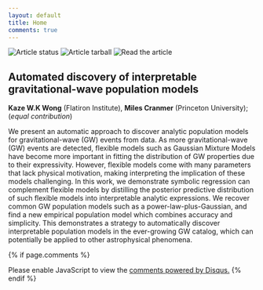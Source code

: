 ```yaml
---
layout: default
title: Home
comments: true
---
```


![Article status](https://github.com/kazewong/SymbolicGWPopulation_paper/actions/workflows/build.yml/badge.svg) ![Article tarball](https://img.shields.io/badge/article-tarball-blue.svg?style=flat) ![Read the article](https://img.shields.io/badge/article-pdf-blue.svg?style=flat)

## Automated discovery of interpretable gravitational-wave population models

**Kaze W.K Wong** (Flatiron Institute), **Miles Cranmer** (Princeton University); (*equal contribution*)


We present an automatic approach to discover analytic population models for gravitational-wave (GW) events from data.
As more gravitational-wave (GW) events are detected, flexible models such as Gaussian Mixture Models have become more important in fitting the distribution of GW properties due to their expressivity.
However, flexible models come with many parameters that lack physical motivation, making interpreting the implication of these models challenging.
In this work, we demonstrate symbolic regression can complement flexible models by distilling the posterior predictive distribution of such flexible models into interpretable analytic expressions.
We recover common GW population models such as a power-law-plus-Gaussian, and find a new empirical population model which combines accuracy and simplicity.
This demonstrates a strategy to automatically discover interpretable population models in the ever-growing GW catalog, which can potentially be applied to other astrophysical phenomena.

{% if page.comments %}
<div id="disqus_thread"></div>
<script>
    (function() { // DON'T EDIT BELOW THIS LINE
    var d = document, s = d.createElement('script');
    s.src = 'https://symbolic-gw-paper.disqus.com/embed.js';
    s.setAttribute('data-timestamp', +new Date());
    (d.head || d.body).appendChild(s);
    })();
</script>
<noscript>Please enable JavaScript to view the <a href="https://disqus.com/?ref_noscript">comments powered by Disqus.</a></noscript>
{% endif %}